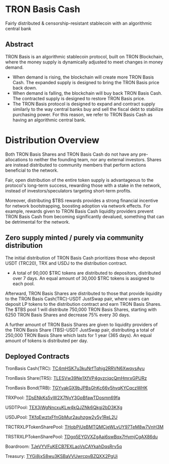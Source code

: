 # TRON Basis Cash

Fairly distributed & censorship-resistant stablecoin with an algorithmic central bank

## Abstract

TRON Basis is an algorithmic stablecoin protocol, built on TRON Blockchain, where the money supply is dynamically adjusted to meet changes in money demand.

* When demand is rising, the blockchain will create more TRON Basis Cash. The expanded supply is designed to bring the TRON Basis price back down.
* When demand is falling, the blockchain will buy back TRON Basis Cash. The contracted supply is designed to restore TRON Basis price.
* The TRON Basis protocol is designed to expand and contract supply similarly to the way central banks buy and sell the fiscal debt to stabilize purchasing power. For this reason, we refer to TRON Basis Cash as having an algorithmic central bank.

# Distribution Overview

Both TRON Basis Shares and TRON Basis Cash do not have any pre-allocations to neither the founding team, nor any external investors. Shares are instead distributed to community members that perform actions beneficial to the network.

Fair, open distribution of the entire token supply is advantageous to the protocol's long-term success, rewarding those with a stake in the network, instead of investors/speculators targeting short-term profits.

Moreover, distributing $TBS rewards provides a strong financial incentive for network bootstrapping, boosting adoption via network effects. For example, rewards given to TRON Basis Cash liquidity providers prevent TRON Basis Cash from becoming significantly devalued, something that can be detrimental for the network.


## Zero supply minted / purely via community distribution

The initial distribution of TRON Basis Cash prioritizes those who deposit USDT (TRC20), TRX and USDJ to the distribution contract.

* A total of 90,000 $TRC tokens are distributed to depositors, distributed over 7 days. An equal amount of 30,000 $TRC tokens is assigned to each pool.

Afterward, TRON Basis Shares are distributed to those that provide liquidity to the TRON Basis Cash(TRC)-USDT JustSwap pair, where users can deposit LP tokens to the distribution contract and earn TRON Basis Shares.
The $TBS pool 1 will distribute 750,000 TRON Basis Shares, starting with 6250 TRON Basis Shares and decrease 75% every 30 days.

A further amount of TRON Basis Shares are given to liquidity providers of the TRON Basis Share (TBS)-USDT JustSwap pair, distributing a total of 250,000 TRON Basis Share which lasts for 1 year (365 days). An equal amount of tokens is distributed per day.

## Deployed Contracts

TronBasis Cash(TRC): [TC4mHSK7u3kuNrfTqhjg2RRVN6XwqysAyu](https://tronscan.org/#/contract/TC4mHSK7u3kuNrfTqhjg2RRVN6XwqysAyu/code)

TronBasis Share(TRS): [TLESVw39Ne1XfVP4gyzcjqcQmHmrxGPURz](https://tronscan.org/#/contract/TLESVw39Ne1XfVP4gyzcjqcQmHmrxGPURz/code)

TronBasis Bond(TRB): [TGYvakGX9bJPBsGhKc66v5hvqKYCqczWHK](https://tronscan.org/#/contract/TGYvakGX9bJPBsGhKc66v5hvqKYCqczWHK/code)

TRXPool: [TDsENkKs5vW2X7NyY3GpBfawTDosmn69fa](https://tronscan.org/#/contract/TDsENkKs5vW2X7NyY3GpBfawTDosmn69fa/code)

USDTPool: [TEX3jWgNncxuKLw4kQJZNk6Qkgj2bD3KXg](https://tronscan.org/#/contract/TEX3jWgNncxuKLw4kQJZNk6Qkgj2bD3KXg/code)

USDJPool: [TKfqEwztxFfnGbMur2auhzgw2y5y1ReL2U](https://tronscan.org/#/contract/TKfqEwztxFfnGbMur2auhzgw2y5y1ReL2U/code)

TRCTRXLPTokenSharePool: [THobPjUeBMTQMCjeWLvUY97TeM8w7VnH3M](https://tronscan.org/#/contract/THobPjUeBMTQMCjeWLvUY97TeM8w7VnH3M/code)

TRSTRXLPTokenSharePool: [TDgq5EYGVXZgAai6swBqx7HymjCgAX86du](https://tronscan.org/#/contract/TDgq5EYGVXZgAai6swBqx7HymjCgAX86du/code)

Boardroom: [TJeVYVFuKECB7EXLaoVsCAYkahDqsRrv5q](https://tronscan.org/#/contract/TJeVYVFuKECB7EXLaoVsCAYkahDqsRrv5q/code)

Treasury: [TYGi8jxS8wu3KSBaVVUwrcpvBZQXX2PgUi](https://tronscan.org/#/contract/TYGi8jxS8wu3KSBaVVUwrcpvBZQXX2PgUi/code)
